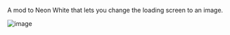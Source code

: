 A mod to Neon White that lets you change the loading screen to an image.

![image](https://github.com/user-attachments/assets/9fa144a8-804e-43a0-b415-342c594499b3)
